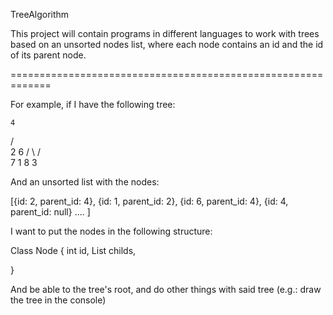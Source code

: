 TreeAlgorithm

This project will contain programs in different languages to work with trees based on an unsorted nodes list, where each node contains an id and the id of its parent node.

=============================================================

For example, if I have the following tree:
    
    4
   / \
 2     6
/ \   / \
7 1   8 3

And an unsorted list with the nodes:
  
[{id: 2, parent_id: 4},
  {id: 1, parent_id: 2},
  {id: 6, parent_id: 4},
  {id: 4, parent_id: null} .... ]
 
 
I want to put the nodes in the following structure:

Class Node {
  int id,
  List<Node> childs,

}

And be able to the tree's root, and do other things with said tree (e.g.: draw the tree in the console)

